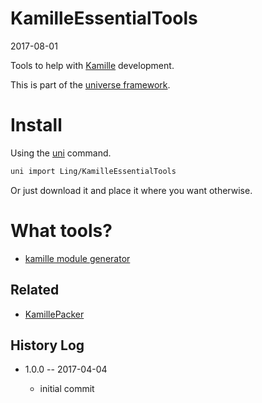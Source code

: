 KamilleEssentialTools
===========
2017-08-01



Tools to help with [Kamille](https://github.com/lingtalfi/Kamille) development.


This is part of the [universe framework](https://github.com/karayabin/universe-snapshot).


Install
==========
Using the [uni](https://github.com/lingtalfi/universe-naive-importer) command.
```bash
uni import Ling/KamilleEssentialTools
```

Or just download it and place it where you want otherwise.


What tools?
==========

- [kamille module generator](https://github.com/lingtalfi/KamilleEssentialTools/blob/master/doc/module-generator.md)






Related
------------------
- [KamillePacker](https://github.com/lingtalfi/KamillePacker)



History Log
------------------
        
- 1.0.0 -- 2017-04-04

    - initial commit